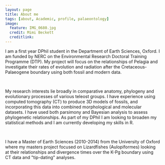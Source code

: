 ```yaml
---
layout: page
title: About me
tags: [about, Academic, profile, palaeontology]
image:
  feature: IMG_0680.jpg
  credit: Mimi Beckett
  creditlink: 
---
```


I am a first year DPhil student in the Department of Earth Sciences, Oxford. I am funded by NERC on the Environmental Research Doctoral Training Programme (DTP). My project will focus on the relationships of Pelagia and investigate their rates of evolution and radiation after the Cretaceous-Palaeogene boundary using both fossil and modern data. 

<br/> 

My research interests lie broadly in comparative anatomy, phylogeny and evolutionary processes of various teleost groups. I have experience using computed tomography (CT) to produce 3D models of fossils, and incorporating this data into combined morphological and molecular datasets. I have used both parsimony and Bayesian analysis to assess phylogenetic relationships. As part of my DPhil I am looking to broaden my statistical methods and I am currently developing my skills in R. 

<br/> 

I have a Master of Earth Sciences (2010-2014) from the University of Oxford where my masters project focused on Lizardfishes (Aulopiformes) looking at their relationships and divergence times over the K-Pg boundary using CT data and "tip-dating" analyses.


